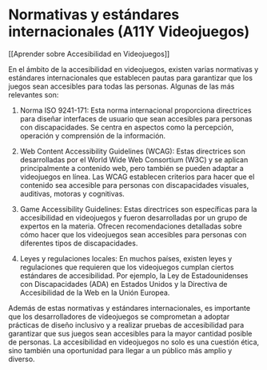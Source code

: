# Normativas y estándares internacionales (A11Y Videojuegos)

[[Aprender sobre Accesibilidad en Videojuegos]]

En el ámbito de la accesibilidad en videojuegos, existen varias normativas y estándares internacionales que establecen pautas para garantizar que los juegos sean accesibles para todas las personas. Algunas de las más relevantes son:

1. Norma ISO 9241-171: Esta norma internacional proporciona directrices para diseñar interfaces de usuario que sean accesibles para personas con discapacidades. Se centra en aspectos como la percepción, operación y comprensión de la información.

2. Web Content Accessibility Guidelines (WCAG): Estas directrices son desarrolladas por el World Wide Web Consortium (W3C) y se aplican principalmente a contenido web, pero también se pueden adaptar a videojuegos en línea. Las WCAG establecen criterios para hacer que el contenido sea accesible para personas con discapacidades visuales, auditivas, motoras y cognitivas.

3. Game Accessibility Guidelines: Estas directrices son específicas para la accesibilidad en videojuegos y fueron desarrolladas por un grupo de expertos en la materia. Ofrecen recomendaciones detalladas sobre cómo hacer que los videojuegos sean accesibles para personas con diferentes tipos de discapacidades.

4. Leyes y regulaciones locales: En muchos países, existen leyes y regulaciones que requieren que los videojuegos cumplan ciertos estándares de accesibilidad. Por ejemplo, la Ley de Estadounidenses con Discapacidades (ADA) en Estados Unidos y la Directiva de Accesibilidad de la Web en la Unión Europea.

Además de estas normativas y estándares internacionales, es importante que los desarrolladores de videojuegos se comprometan a adoptar prácticas de diseño inclusivo y a realizar pruebas de accesibilidad para garantizar que sus juegos sean accesibles para la mayor cantidad posible de personas. La accesibilidad en videojuegos no solo es una cuestión ética, sino también una oportunidad para llegar a un público más amplio y diverso.
